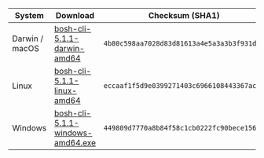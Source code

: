 | System         | Download                                                                                                         | Checksum (SHA1)                            |
| -------------- | ---------------------------------------------------------------------------------------------------------------- | ------------------------------------------ |
| Darwin / macOS | [bosh-cli-5.1.1-darwin-amd64](https://s3.amazonaws.com/bosh-cli-artifacts/bosh-cli-5.1.1-darwin-amd64)           | `4b80c598aa7028d83d81613a4e5a3a3b3f931dc5` |
| Linux          | [bosh-cli-5.1.1-linux-amd64](https://s3.amazonaws.com/bosh-cli-artifacts/bosh-cli-5.1.1-linux-amd64)             | `eccaaf1f5d9e0399271403c6966108443367ac80` |
| Windows        | [bosh-cli-5.1.1-windows-amd64.exe](https://s3.amazonaws.com/bosh-cli-artifacts/bosh-cli-5.1.1-windows-amd64.exe) | `449809d7770a8b84f58c1cb0222fc90bece15690` |
